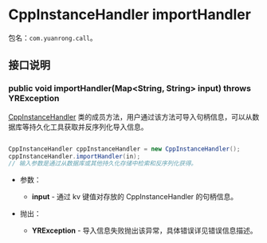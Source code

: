 # CppInstanceHandler importHandler

包名：`com.yuanrong.call`。

## 接口说明

### public void importHandler(Map<String, String> input) throws YRException

[CppInstanceHandler](CppInstanceHandler.md) 类的成员方法，用户通过该方法可导入句柄信息，可以从数据库等持久化工具获取并反序列化导入信息。

```java

CppInstanceHandler cppInstanceHandler = new CppInstanceHandler();
cppInstanceHandler.importHandler(in);
// 输入参数是通过从数据库或其他持久化存储中检索和反序列化获得。
```

- 参数：

   - **input** - 通过 kv 键值对存放的 CppInstanceHandler 的句柄信息。

- 抛出：

   - **YRException** - 导入信息失败抛出该异常，具体错误详见错误信息描述。
